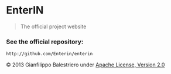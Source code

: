 # EnterIN

> The official project website

### See the official repository:

    http://github.com/Enterin/enterin
		
© 2013 Gianfilippo Balestriero under [Apache License, Version 2.0](http://www.apache.org/licenses/LICENSE-2.0)
